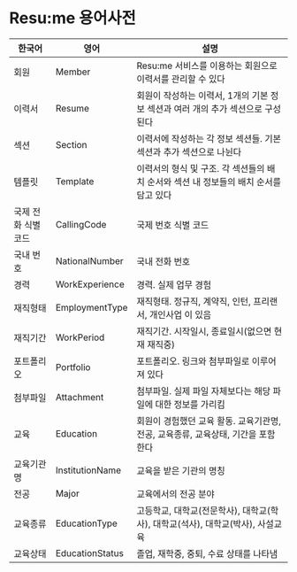 # Resu:me 용어사전

| **한국어**     | **영어**         | **설명**                                             |
|-------------|----------------|----------------------------------------------------|
| 회원          | Member         | Resu:me 서비스를 이용하는 회원으로 이력서를 관리할 수 있다               |
| 이력서         | Resume         | 회원이 작성하는 이력서, 1개의 기본 정보 섹션과 여러 개의 추가 섹션으로 구성된다     |
| 섹션          | Section        | 이력서에 작성하는 각 정보 섹션들. 기본 섹션과 추가 섹션으로 나뉜다             |
| 템플릿         | Template       | 이력서의 형식 및 구조. 각 섹션들의 배치 순서와 섹션 내 정보들의 배치 순서를 담고 있다 |
| 국제 전화 식별 코드 | CallingCode    | 국제 번호 식별 코드                                        |
| 국내 번호       | NationalNumber | 국내 전화 번호                                           |
| 경력          | WorkExperience | 경력. 실제 업무 경험                                       |
| 재직형태        | EmploymentType | 재직형태. 정규직, 계약직, 인턴, 프리랜서, 개인사업 이 있음                |
| 재직기간 | WorkPeriod     | 재직기간. 시작일시, 종료일시(없으면 현재 재직중)                       |
| 포트폴리오 | Portfolio | 포트폴리오. 링크와 첨부파일로 이루어져 있다                           |
| 첨부파일 | Attachment | 첨부파일. 실제 파일 자체보다는 해당 파일에 대한 정보를 가리킴                |
| 교육 | Education | 회원이 경험했던 교육 활동. 교육기관명, 전공, 교육종류, 교육상태, 기간을 포함한다 |
| 교육기관명 | InstitutionName | 교육을 받은 기관의 명칭 |
| 전공 | Major | 교육에서의 전공 분야 |
| 교육종류 | EducationType | 고등학교, 대학교(전문학사), 대학교(학사), 대학교(석사), 대학교(박사), 사설교육 |
| 교육상태 | EducationStatus | 졸업, 재학중, 중퇴, 수료 상태를 나타냄 |


